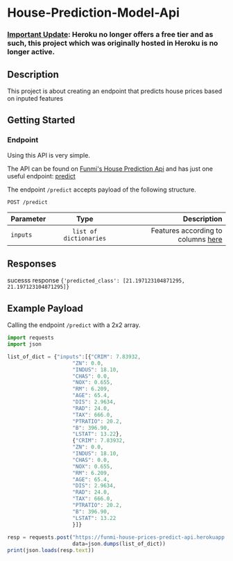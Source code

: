 # House-Prediction-Model-Api

### <ins>Important Update</ins>: Heroku no longer offers a free tier and as such, this project which was originally hosted in Heroku is no longer active.

## Description
This project is about creating an endpoint that predicts house prices based on inputed features

## Getting Started
### Endpoint
Using this API is very simple.

The API can be found on [Funmi's House Prediction Api](https://funmi-house-prices-predict-api.herokuapp.com/) and has just one useful endpoint: [predict](https://funmi-house-prices-predict-api.herokuapp.com/predict)

The endpoint `/predict` accepts payload of the following structure.
``` http
POST /predict
```
|Parameter |  Type                  |  Description           |
|----------|:----------------------:|-----------------------:|
| `inputs` |  `list of dictionaries` | Features according to columns [here](https://scikit-learn.org/stable/datasets/toy_dataset.html#boston-dataset)|


## Responses
sucesss response
`{'predicted_class': [21.197123104871295, 21.197123104871295]}`


## Example Payload
Calling the endpoint `/predict` with a 2x2 array. 
``` javascript
import requests
import json

list_of_dict = {"inputs":[{"CRIM": 7.83932, 
                     "ZN": 0.0,
                     "INDUS": 18.10,
                     "CHAS": 0.0,
                     "NOX": 0.655,
                     "RM": 6.209,
                     "AGE": 65.4,
                     "DIS": 2.9634,
                     "RAD": 24.0,
                     "TAX": 666.0,
                     "PTRATIO": 20.2,
                     "B": 396.90,
                     "LSTAT": 13.22},
                     {"CRIM": 7.83932, 
                     "ZN": 0.0,
                     "INDUS": 18.10,
                     "CHAS": 0.0,
                     "NOX": 0.655,
                     "RM": 6.209,
                     "AGE": 65.4,
                     "DIS": 2.9634,
                     "RAD": 24.0,
                     "TAX": 666.0,
                     "PTRATIO": 20.2,
                     "B": 396.90,
                     "LSTAT": 13.22
                     }]}
                     
resp = requests.post("https://funmi-house-prices-predict-api.herokuapp.com/predict", 
                     data=json.dumps(list_of_dict))
print(json.loads(resp.text))
                  
```

